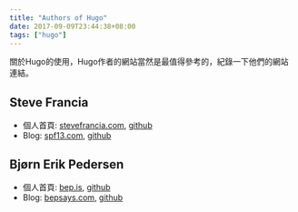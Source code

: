 ```yaml
---
title: "Authors of Hugo"
date: 2017-09-09T23:44:38+08:00
tags: ["hugo"]
---
```


關於Hugo的使用，Hugo作者的網站當然是最值得參考的，紀錄一下他們的網站連結。

## Steve Francia

* 個人首頁: [stevefrancia.com](https://stevefrancia.com), [github](https://github.com/spf13/stevefrancia.com)
* Blog: [spf13.com](http://spf13.com), [github](https://github.com/spf13/spf13.com)

## Bjørn Erik Pedersen

* 個人首頁: [bep.is](http://bep.is), [github](https://github.com/bep/bep.is)
* Blog: [bepsays.com](http://bepsays.com), [github](https://github.com/bep/bepsays.com)
